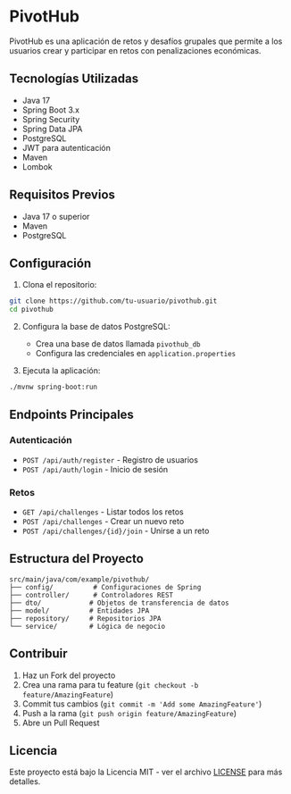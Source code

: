 # PivotHub

PivotHub es una aplicación de retos y desafíos grupales que permite a los usuarios crear y participar en retos con penalizaciones económicas.

## Tecnologías Utilizadas

- Java 17
- Spring Boot 3.x
- Spring Security
- Spring Data JPA
- PostgreSQL
- JWT para autenticación
- Maven
- Lombok

## Requisitos Previos

- Java 17 o superior
- Maven
- PostgreSQL

## Configuración

1. Clona el repositorio:
```bash
git clone https://github.com/tu-usuario/pivothub.git
cd pivothub
```

2. Configura la base de datos PostgreSQL:
   - Crea una base de datos llamada `pivothub_db`
   - Configura las credenciales en `application.properties`

3. Ejecuta la aplicación:
```bash
./mvnw spring-boot:run
```

## Endpoints Principales

### Autenticación
- `POST /api/auth/register` - Registro de usuarios
- `POST /api/auth/login` - Inicio de sesión

### Retos
- `GET /api/challenges` - Listar todos los retos
- `POST /api/challenges` - Crear un nuevo reto
- `POST /api/challenges/{id}/join` - Unirse a un reto

## Estructura del Proyecto

```
src/main/java/com/example/pivothub/
├── config/          # Configuraciones de Spring
├── controller/      # Controladores REST
├── dto/            # Objetos de transferencia de datos
├── model/          # Entidades JPA
├── repository/     # Repositorios JPA
└── service/        # Lógica de negocio
```

## Contribuir

1. Haz un Fork del proyecto
2. Crea una rama para tu feature (`git checkout -b feature/AmazingFeature`)
3. Commit tus cambios (`git commit -m 'Add some AmazingFeature'`)
4. Push a la rama (`git push origin feature/AmazingFeature`)
5. Abre un Pull Request

## Licencia

Este proyecto está bajo la Licencia MIT - ver el archivo [LICENSE](LICENSE) para más detalles. 